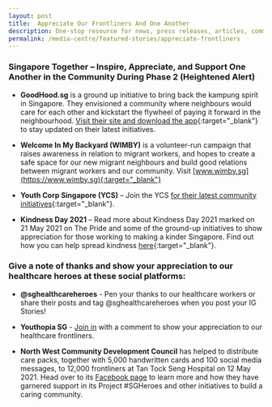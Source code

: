 ```yaml
---
layout: post
title:  Appreciate Our Frontliners And One Another
description: One-stop resource for news, press releases, articles, commentary and speeches.
permalink: /media-centre/featured-stories/appreciate-frontliners
---
```

### Singapore Together – Inspire, Appreciate, and Support One Another in the Community During Phase 2 (Heightened Alert)

* **GoodHood.sg** is a ground up initiative to bring back the kampung spirit in Singapore. They envisioned a community where neighbours would care for each other and kickstart the flywheel of paying it forward in the neighbourhood. [Visit their site and download the app](https://www.goodhoodsg.com){:target="_blank"} to stay updated on their latest initiatives. 

* **Welcome In My Backyard (WIMBY)** is a volunteer-run campaign that raises awareness in relation to migrant workers, and hopes to create a safe space for our new migrant neighbours and build good relations between migrant workers and our community. Visit [www.wimby.sg](https://www.wimby.sg){:target="_blank"} 

* **Youth Corp Singapore (YCS)** – Join the YCS [for their latest community initiatives](https://www.youthcorps.gov.sg){:target="_blank"}.

* **Kindness Day 2021** – Read more about Kindness Day 2021 marked on 21 May 2021 on The Pride and some of the ground-up initiatives to show appreciation for those working to making a kinder Singapore. Find out how you can help spread kindness [here](https://pride.kindness.sg/kindness-day-sg-2021/){:target="_blank"}.


### Give a note of thanks and show your appreciation to our healthcare heroes at these social platforms:

*	**@sghealthcareheroes** - Pen your thanks to our healthcare workers or share their posts and tag @sghealthcareheroes when you post your IG Stories!

*	**Youthopia SG** - [Join in](https://www.facebook.com/youthopiasg/) with a comment to show your appreciation to our healthcare frontliners.

*	**North West Community Development Council** has helped to distribute care packs, together with 5,000 handwritten cards and 100 social media messages, to 12,000 frontliners at Tan Tock Seng Hospital on 12 May 2021. Head over to its [Facebook page](https://www.facebook.com/nwcdc) to learn more and how they have garnered support in its Project #SGHeroes and other initiatives to build a caring community.

